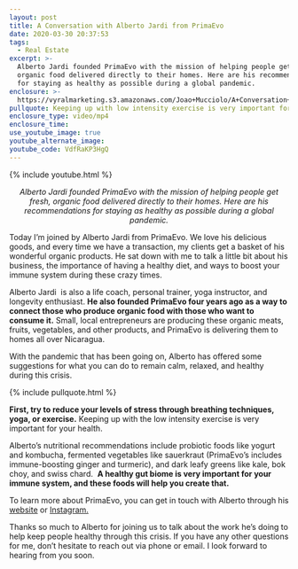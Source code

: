 ```yaml
---
layout: post
title: A Conversation with Alberto Jardi from PrimaEvo
date: 2020-03-30 20:37:53
tags:
  - Real Estate
excerpt: >-
  Alberto Jardi founded PrimaEvo with the mission of helping people get fresh,
  organic food delivered directly to their homes. Here are his recommendations
  for staying as healthy as possible during a global pandemic.
enclosure: >-
  https://vyralmarketing.s3.amazonaws.com/Joao+Mucciolo/A+Conversation+with+Alberto+Jardi+from+PrimaEvo.mp4
pullquote: Keeping up with low intensity exercise is very important for your health.
enclosure_type: video/mp4
enclosure_time:
use_youtube_image: true
youtube_alternate_image:
youtube_code: VdfRaKP3HgQ
---
```


{% include youtube.html %}

<p style="text-align: center;"><em>Alberto Jardi founded PrimaEvo with the mission of helping people get fresh, organic food delivered directly to their homes. Here are his recommendations for staying as healthy as possible during a global pandemic.</em></p>

Today I’m joined by Alberto Jardi from PrimaEvo. We love his delicious goods, and every time we have a transaction, my clients get a basket of his wonderful organic products. He sat down with me to talk a little bit about his business, the importance of having a healthy diet, and ways to boost your immune system during these crazy times.

Alberto Jardi&nbsp; is also a life coach, personal trainer, yoga instructor, and longevity enthusiast. **He also founded PrimaEvo four years ago as a way to connect those who produce organic food with those who want to consume it.** Small, local entrepreneurs are producing these organic meats, fruits, vegetables, and other products, and PrimaEvo is delivering them to homes all over Nicaragua.

With the pandemic that has been going on, Alberto has offered some suggestions for what you can do to remain calm, relaxed, and healthy during this crisis.

{% include pullquote.html %}

**First, try to reduce your levels of stress through breathing techniques, yoga, or exercise.** Keeping up with the low intensity exercise is very important for your health.

Alberto’s nutritional recommendations include probiotic foods like yogurt and kombucha, fermented vegetables like sauerkraut (PrimaEvo’s includes immune-boosting ginger and turmeric), and dark leafy greens like kale, bok choy, and swiss chard.&nbsp; **A healthy gut biome is very important for your immune system, and these foods will help you create that.**

To learn more about PrimaEvo, you can get in touch with Alberto through his [website](http://primaevo.com) or [Instagram.](https://www.instagram.com/primaevonica/)&nbsp;

Thanks so much to Alberto for joining us to talk about the work he’s doing to help keep people healthy through this crisis. If you have any other questions for me, don’t hesitate to reach out via phone or email. I look forward to hearing from you soon.